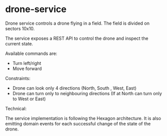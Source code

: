 # drone-service

Drone service controls a drone flying in a field. The field is divided on sectors 10x10.

The service exposes a REST API to control the drone and inspect the current state.

Available commands are:

- Turn left/right
- Move forward

Constraints:
- Drone can look only 4 directions (North, South , West, East)
- Drone can turn only to neighbouring directions (If at North can turn only to West or East)

Technical:

The service implementation is following the Hexagon architecture. It is also emitting domain events for each successful change of the state of the drone.